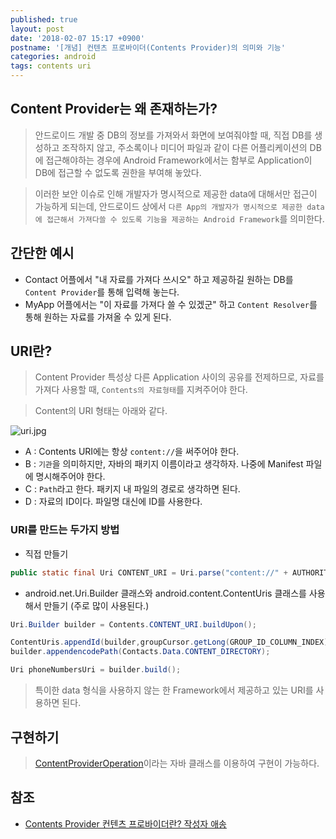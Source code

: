 ```yaml
---
published: true
layout: post
date: '2018-02-07 15:17 +0900'
postname: '[개념] 컨텐츠 프로바이더(Contents Provider)의 의미와 기능'
categories: android
tags: contents uri
---
```

## Content Provider는 왜 존재하는가?

> 안드로이드 개발 중 DB의 정보를 가져와서 화면에 보여줘야할 때, 직접 DB를 생성하고 조작하지 않고, 주소록이나 미디어 파일과 같이 다른 어플리케이션의 DB에 접근해야하는 경우에 Android Framework에서는 함부로 Application이 DB에 접근할 수 없도록 권한을 부여해 놓았다.

> 이러한 보안 이슈로 인해 개발자가 명시적으로 제공한 data에 대해서만 접근이 가능하게 되는데, 안드로이드 상에서 `다른 App의 개발자가 명시적으로 제공한 data에 접근해서 가져다쓸 수 있도록 기능을 제공하는 Android Framework`를 의미한다. 

## 간단한 예시

- Contact 어플에서 "내 자료를 가져다 쓰시오" 하고 제공하길 원하는 DB를 `Content Provider`를 통해 입력해 놓는다.
- MyApp 어플에서는 "이 자료를 가져다 쓸 수 있겠군" 하고 `Content Resolver`를 통해 원하는 자료를 가져올 수 있게 된다.

## URI란?

> Content Provider 특성상 다른 Application 사이의 공유를 전제하므로, 자료를 가져다 사용할 때, `Contents의 자료형태`를 지켜주어야 한다.

> Content의 URI 형태는 아래와 같다.

![uri.jpg]({{site.baseurl}}/posts_img/uri.jpg)


- A : Contents URI에는 항상 `content://`을 써주어야 한다.
- B : `기관`을 의미하지만, 자바의 패키지 이름이라고 생각하자. 나중에 Manifest 파일에 명시해주어야 한다.
- C : `Path`라고 한다. 패키지 내 파일의 경로로 생각하면 된다.
- D : 자료의 ID이다. 파일명 대신에 ID를 사용한다.

### URI를 만드는 두가지 방법

- 직접 만들기

```java
public static final Uri CONTENT_URI = Uri.parse("content://" + AUTHORITY + "/images");
```

- android.net.Uri.Builder 클래스와 android.content.ContentUris 클래스를 사용해서 만들기 (주로 많이 사용된다.)

```java
Uri.Builder builder = Contents.CONTENT_URI.buildUpon();

ContentUris.appendId(builder,groupCursor.getLong(GROUP_ID_COLUMN_INDEX));
builder.appendencodePath(Contacts.Data.CONTENT_DIRECTORY);

Uri phoneNumbersUri = builder.build();
```

> 특이한 data 형식을 사용하지 않는 한 Framework에서 제공하고 있는 URI를 사용하면 된다.

## 구현하기

> [ContentProviderOperation](http://developer.android.com/reference/android/content/ContentProviderOperation.html)이라는 자바 클래스를 이용하여 구현이 가능하다.

## 참조

- [Contents Provider 컨텐츠 프로바이더란? 작성자 애송](https://blog.naver.com/areema/60165412681)
